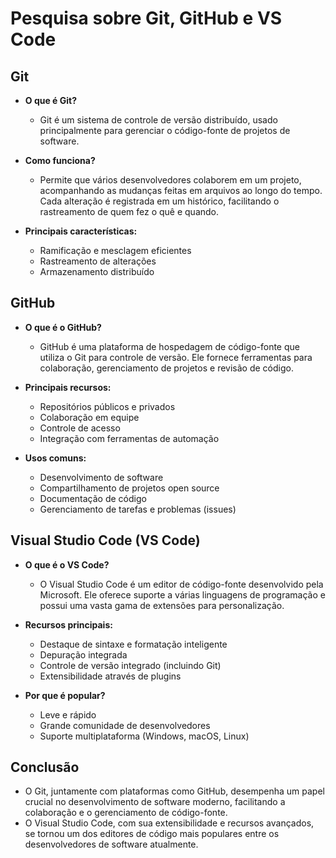 # Pesquisa sobre Git, GitHub e VS Code

## Git

- **O que é Git?**
  - Git é um sistema de controle de versão distribuído, usado principalmente para gerenciar o código-fonte de projetos de software.

- **Como funciona?**
  - Permite que vários desenvolvedores colaborem em um projeto, acompanhando as mudanças feitas em arquivos ao longo do tempo. Cada alteração é registrada em um histórico, facilitando o rastreamento de quem fez o quê e quando.

- **Principais características:**
  - Ramificação e mesclagem eficientes
  - Rastreamento de alterações
  - Armazenamento distribuído

## GitHub

- **O que é o GitHub?**
  - GitHub é uma plataforma de hospedagem de código-fonte que utiliza o Git para controle de versão. Ele fornece ferramentas para colaboração, gerenciamento de projetos e revisão de código.

- **Principais recursos:**
  - Repositórios públicos e privados
  - Colaboração em equipe
  - Controle de acesso
  - Integração com ferramentas de automação

- **Usos comuns:**
  - Desenvolvimento de software
  - Compartilhamento de projetos open source
  - Documentação de código
  - Gerenciamento de tarefas e problemas (issues)

## Visual Studio Code (VS Code)

- **O que é o VS Code?**
  - O Visual Studio Code é um editor de código-fonte desenvolvido pela Microsoft. Ele oferece suporte a várias linguagens de programação e possui uma vasta gama de extensões para personalização.

- **Recursos principais:**
  - Destaque de sintaxe e formatação inteligente
  - Depuração integrada
  - Controle de versão integrado (incluindo Git)
  - Extensibilidade através de plugins

- **Por que é popular?**
  - Leve e rápido
  - Grande comunidade de desenvolvedores
  - Suporte multiplataforma (Windows, macOS, Linux)

## Conclusão

- O Git, juntamente com plataformas como GitHub, desempenha um papel crucial no desenvolvimento de software moderno, facilitando a colaboração e o gerenciamento de código-fonte.
- O Visual Studio Code, com sua extensibilidade e recursos avançados, se tornou um dos editores de código mais populares entre os desenvolvedores de software atualmente.

